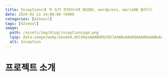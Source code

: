 ```yaml
---
title: Inception(세 개 도커 컨테이너에 NGINX, wordpress, mariaDB 올리기)
date: 2024-02-11 14:00:00 +0900
categories: [42seoul]
tags: [42seoul]
image:
  path: /assets/img/blog/inceptionLogo.png
  lqip: data:image/webp;base64,UklGRpoAAABXRUJQVlA4WAoAAAAQAAAADwAABwAAQUxQSDIAAAARL0AmbZurmr57yyIiqE8oiG0bejIYEQTgqiDA9vqnsUSI6H+oAERp2HZ65qP/VIAWAFZQOCBCAAAA8AEAnQEqEAAIAAVAfCWkAALp8sF8rgRgAP7o9FDvMCkMde9PK7euH5M1m6VWoDXf2FkP3BqV0ZYbO6NA/VFIAAAA
  alt: Inception
---
```


# 프로젝트 소개
